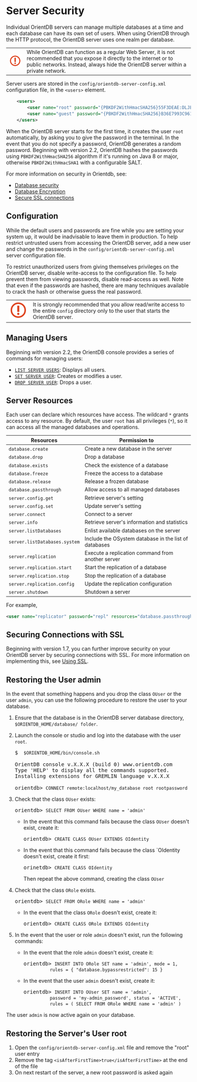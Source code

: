 
# Server Security

Individual OrientDB servers can manage multiple databases at a time and each database can have its own set of users.  When using OrientDB through the HTTP protocol, the OrientDB server uses one realm per database.

|   |   |
|---|---|
| ![](../images/warning.png) | While OrientDB can function as a regular Web Server, it is not recommended that you expose it directly to the internet or to public networks.  Instead, always hide the OrientDB server within a private network. |

Server users are stored in the `config/orientdb-server-config.xml` configuration file, in the `<users>` element.

```xml
    <users>
        <user name="root" password="{PBKDF2WithHmacSHA256}55F3DEAE:DLJEJFDKY8:65536" resources="*" />
        <user name="guest" password="{PBKDF2WithHmacSHA256}B36E7993C961:C8C8B36F3:65536" resources="connect,server.listDatabases,server.dblist" />
    </users>
```

When the OrientDB server starts for the first time, it creates the user `root` automatically, by asking you to give the password in the terminal.  In the event that you do not specify a password, OrientDB generates a random password.  Beginning with version 2.2, OrientDB hashes the passwords using `PBKDF2WithHmacSHA256` algorithm if it's running on Java 8 or major, otherwise `PBKDF2WithHmacSHA1` with a configurable SALT.

For more information on security in Orientdb, see:
- [Database security](Database-Security.md)
- [Database Encryption](Database-Encryption.md)
- [Secure SSL connections](Using-SSL-with-OrientDB.md)

## Configuration

While the default users and passwords are fine while you are setting your system up, it would be inadvisable to leave them in production.  To help restrict untrusted  users from accessing the OrientDB server, add a new user and change the passwords in the `config/orientdb-server-config.xml` server configuration file.  

To restrict unauthorized users from giving themselves privileges on the OrientDB server, disable write-access to the configuration file.  To help prevent them from viewing passwords, disable read-access as well.  Note that even if the passwords are hashed, there are many techniques available to crack the hash or otherwise guess the real password.


|   |   |
|---|---|
|![](../images/warning.png)|It is strongly recommended that you allow read/write access to the entire `config` directory only to the user that starts the OrientDB server.|


## Managing Users

Beginning with version 2.2, the OrientDB console provides a series of commands for managing users:

- [`LIST SERVER USERS`](../console/Console-Command-List-Server-Users.md): Displays all users.
- [`SET SERVER USER`](../console/Console-Command-Set-Server-User.md): Creates or modifies a user.
- [`DROP SERVER USER`](../console/Console-Command-Drop-Server-User.md): Drops a user.


## Server Resources

Each user can declare which resources have access.  The wildcard `*` grants access to any resource.  By default, the user `root` has all privileges (`*`), so it can access all the managed databases and operations.

| Resources | Permission to |
|-----------|-------------|
|`database.create`|Create a new database in the server|
|`database.drop`|Drop a database|
|`database.exists`|Check the existence of a database|
|`database.freeze`|Freeze the access to a database|
|`database.release`|Release a frozen database|
|`database.passthrough`|Allow access to all managed databases|
|`server.config.get`|Retrieve server's setting|
|`server.config.set`|Update server's setting|
|`server.connect`|Connect to a server|
|`server.info`|Retrieve server's information and statistics|
|`server.listDatabases`|Enlist available databases on the server|
|`server.listDatabases.system`|Include the OSystem database in the list of databases|
|`server.replication`|Execute a replication command from another server|
|`server.replication.start`|Start the replication of a database|
|`server.replication.stop`|Stop the replication of a database|
|`server.replication.config`|Update the replication configuration|
|`server.shutdown`|Shutdown a server|

For example,

```xml
<user name="replicator" password="repl" resources="database.passthrough"/>
```



## Securing Connections with SSL

Beginning with version 1.7, you can further improve security on your OrientDB server by securing connections with SSL.  For more information on implementing this, see [Using SSL](Using-SSL-with-OrientDB.md).


## Restoring the User admin 

In the event that something happens and you drop the class `OUser` or the user `admin`, you can use the following procedure to restore the user to your database.

1. Ensure that the database is in the OrientDB server database directory, `$ORIENTDB_HOME/database/ folder`.

1. Launch the console or studio and log into the database with the user `root`.

   <pre>
   $ <code class="lang-sh userinput"> $ORIENTDB_HOME/bin/console.sh</code>

   OrientDB console v.X.X.X (build 0) www.orientdb.com
   Type 'HELP' to display all the commands supported.
   Installing extensions for GREMLIN language v.X.X.X

   orientdb> <code class="lang-sql userinput">CONNECT remote:localhost/my_database root rootpassword</code>
   </pre>

1. Check that the class `OUser` exists:

   <pre>
   orientdb> <code class="lang-sql userinput">SELECT FROM OUser WHERE name = 'admin'</code>
   </pre>

   - In the event that this command fails because the class `OUser` doesn't exist, create it:

     <pre>
     orientdb> <code class="lang-sql userinput">CREATE CLASS OUser EXTENDS OIdentity</code>
     </pre>

   - In the event that this command fails because the class `OIdentity doesn't exist, create it first:

     <pre>
     orinetdb> <code class="lang-sql userinput">CREATE CLASS OIdentity</code>
     </pre>

     Then repeat the above command, creating the class `OUser`

1. Check that the class `ORole` exists.

   <pre>
   orientdb> <code class="lang-sql userinput">SELECT FROM ORole WHERE name = 'admin'</code>
   </pre>

   - In the event that the class `ORole` doesn't exist, create it:

     <pre>
     orientdb> <code class="lang-sql userinput">CREATE CLASS ORole EXTENDS OIdentity</code>
     </pre>

1. In the event that the user or role `admin` doesn't exist, run the following commands:

   - In the event that the role `admin` doesn't exist, create it:

     <pre>
     orientdb> <code class="lang-sql userinput">INSERT INTO ORole SET name = 'admin', mode = 1, 
               rules = { "database.bypassrestricted": 15 }</code>
     </pre>

   - In the event that the user `admin` doesn't exist, create it:

     <pre>
     orientdb> <code class="lang-sql userinput">INSERT INTO OUser SET name = 'admin', 
               password = 'my-admin_password', status = 'ACTIVE', 
               rules = ( SELECT FROM ORole WHERE name = 'admin' )</code>
     </pre>

The user `admin` is now active again on your database.

## Restoring the Server's User root 

1. Open the `config/orientdb-server-config.xml` file and remove the "root" user entry
2. Remove the tag `<isAfterFirstTime>true</isAfterFirstTime>` at the end of the file
3. On next restart of the server, a new root password is asked again
